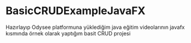 # BasicCRUDExampleJavaFX
Hazırlayıp Odysee platformuna yüklediğim java eğitim videolarının javafx kısmında örnek olarak yaptığım basit CRUD projesi
